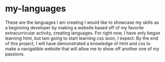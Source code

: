 # my-languages
These are the languages I am creating
I would like to showcase my skills as a beginning developer by making a website based off of my favorite extracurricular activity, creating languages. For right now, I have only begun learning html, but Iam going to start learning css soon, I expect. By the end of this project, I will have demonstrated a knowledge of html and css to make a navigatible website that will allow me to show off another one of my passions.